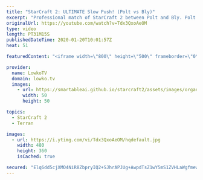 ```yaml
---
title: "StarCraft 2: ULTIMATE Slow Push! (Polt vs Bly)"
excerpt: "Professional match of StarCraft 2 between Polt and Bly. Polt was one of the most popular progamers in the early days of StarCraft 2. He has won many tournaments throughout his career and recently decided to return to professional gaming. Polt in this Zerg versus Terran decides to go for the slowest of"
originalUrl: https://youtube.com/watch?v=Tdx3QxoAeOM
type: video
length: PT31M15S
publishedDateTime: 2020-01-20T10:01:57Z
heat: 51

featuredContent: "<iframe width=\"800\" height=\"500\" frameborder=\"0\" src=\"https://www.youtube.com/embed/Tdx3QxoAeOM\" allow=\"accelerometer; autoplay; encrypted-media; gyroscope; picture-in-picture\" allowfullscreen></iframe>"

provider:
  name: LowkoTV
  domain: lowko.tv
  images:
    - url: https://smartableai.github.io/starcraft2/assets/images/organizations/lowko.tv-50x50.jpg
      width: 50
      height: 50

topics:
  - StarCraft 2
  - Terran

images:
  - url: https://i.ytimg.com/vi/Tdx3QxoAeOM/hqdefault.jpg
    width: 480
    height: 360
    isCached: true

secured: "Elq6dd5cjXMO4NiR8ZbpryIQ2+SJhrAPJUg+AwpdTsZ1wY5mS1ZVHLaWgfmewCtZcdK1T5qtZO6dZnPSPcWwvLIH8uHrmeG9lH9+bjCMxhaFr94DxGD4tcN9/vqVq/9+s6T6zwsPXKNCbfDWKCGDooPQlHQ+sQdx6ejTkdvh4NmKu8N9EH4t4ouAgcI4PwJdII0dfc8U8fL8BckJ+xnuf5jMWx+aIEjyCdOrx3b0l2prZeR+ovHQLb4CbFD1vUOMCynZkBcc4gePuGYDYVLXfmSGIHVnV3FR612msus+nrq8XauZ4DzyieKwEPdAqBtJbUAI36ey7LCh1KS3U0+pZDrKsu1h674CL6pVJcxKRF9HWPNT8ojBNTPOZCL7w69UnH0DbovpDPD0Gxqsi/YGRmFUPQKhAhhXH0xYs/sqP5sbdeCeUcI+W19x18unUWa3;Ky1robFFZKLM4lls7Hkd1A=="
---
```



